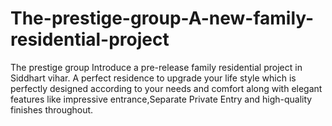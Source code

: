 # The-prestige-group-A-new-family-residential-project
The prestige group Introduce a pre-release family residential project in Siddhart vihar. A perfect residence to upgrade your life style which is perfectly designed according to your needs and comfort along with elegant features like impressive entrance,Separate Private Entry and high-quality finishes throughout.
